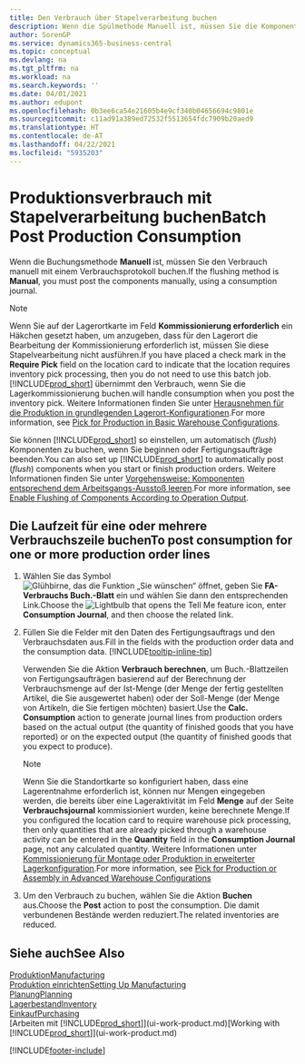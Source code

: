 ```yaml
---
title: Den Verbrauch über Stapelverarbeitung buchen
description: Wenn die Spülmethode Manuell ist, müssen Sie die Komponenten manuell buchen, indem Sie ein Verbrauchsjournal verwenden.
author: SorenGP
ms.service: dynamics365-business-central
ms.topic: conceptual
ms.devlang: na
ms.tgt_pltfrm: na
ms.workload: na
ms.search.keywords: ''
ms.date: 04/01/2021
ms.author: edupont
ms.openlocfilehash: 0b3ee6ca54e21605b4e9cf340b04656694c9801e
ms.sourcegitcommit: c11ad91a389ed72532f5513654fdc7909b20aed9
ms.translationtype: HT
ms.contentlocale: de-AT
ms.lasthandoff: 04/22/2021
ms.locfileid: "5935203"
---
```

# <a name="batch-post-production-consumption"></a><span data-ttu-id="467f2-103">Produktionsverbrauch mit Stapelverarbeitung buchen</span><span class="sxs-lookup"><span data-stu-id="467f2-103">Batch Post Production Consumption</span></span>

<span data-ttu-id="467f2-104">Wenn die Buchungsmethode **Manuell** ist, müssen Sie den Verbrauch manuell mit einem Verbrauchsprotokoll buchen.</span><span class="sxs-lookup"><span data-stu-id="467f2-104">If the flushing method is **Manual**, you must post the components manually, using a consumption journal.</span></span>  

>[!NOTE]
> <span data-ttu-id="467f2-105">Wenn Sie auf der Lagerortkarte im Feld **Kommissionierung erforderlich** ein Häkchen gesetzt haben, um anzugeben, dass für den Lagerort die Bearbeitung der Kommissionierung erforderlich ist, müssen Sie diese Stapelvearbeitung nicht ausführen.</span><span class="sxs-lookup"><span data-stu-id="467f2-105">If you have placed a check mark in the **Require Pick** field on the location card to indicate that the location requires inventory pick processing, then you do not need to use this batch job.</span></span> [!INCLUDE[prod_short](includes/prod_short.md)] <span data-ttu-id="467f2-106">übernimmt den Verbrauch, wenn Sie die Lagerkommissionierung buchen.</span><span class="sxs-lookup"><span data-stu-id="467f2-106">will handle consumption when you post the inventory pick.</span></span> <span data-ttu-id="467f2-107">Weitere Informationen finden Sie unter [Herausnehmen für die Produktion in grundlegenden Lagerort-Konfigurationen](warehouse-how-to-pick-for-production.md#pick-for-production-in-basic-warehouse-configurations).</span><span class="sxs-lookup"><span data-stu-id="467f2-107">For more information, see [Pick for Production in Basic Warehouse Configurations](warehouse-how-to-pick-for-production.md#pick-for-production-in-basic-warehouse-configurations).</span></span>  

<span data-ttu-id="467f2-108">Sie können [!INCLUDE[prod_short](includes/prod_short.md)] so einstellen, um automatisch (*flush*) Komponenten zu buchen, wenn Sie beginnen oder Fertigungsaufträge beenden.</span><span class="sxs-lookup"><span data-stu-id="467f2-108">You can also set up [!INCLUDE[prod_short](includes/prod_short.md)] to automatically post (*flush*) components when you start or finish production orders.</span></span> <span data-ttu-id="467f2-109">Weitere Informationen finden Sie unter [Vorgehensweise: Komponenten entsprechend dem Arbeitsgangs-Ausstoß leeren](production-how-to-flush-components-according-to-operation-output.md).</span><span class="sxs-lookup"><span data-stu-id="467f2-109">For more information, see [Enable Flushing of Components According to Operation Output](production-how-to-flush-components-according-to-operation-output.md).</span></span>

## <a name="to-post-consumption-for-one-or-more-production-order-lines"></a><span data-ttu-id="467f2-110">Die Laufzeit für eine oder mehrere Verbrauchszeile buchen</span><span class="sxs-lookup"><span data-stu-id="467f2-110">To post consumption for one or more production order lines</span></span>

1. <span data-ttu-id="467f2-111">Wählen Sie das Symbol ![Glühbirne, das die Funktion „Sie wünschen“ öffnet](media/ui-search/search_small.png "Tell Me-Funktion"), geben Sie **FA-Verbrauchs Buch.-Blatt** ein und wählen Sie dann den entsprechenden Link.</span><span class="sxs-lookup"><span data-stu-id="467f2-111">Choose the ![Lightbulb that opens the Tell Me feature](media/ui-search/search_small.png "Tell me what you want to do") icon, enter **Consumption Journal**, and then choose the related link.</span></span>  
2. <span data-ttu-id="467f2-112">Füllen Sie die Felder mit den Daten des Fertigungsauftrags und den Verbrauchsdaten aus.</span><span class="sxs-lookup"><span data-stu-id="467f2-112">Fill in the fields with the production order data and the consumption data.</span></span> [!INCLUDE[tooltip-inline-tip](includes/tooltip-inline-tip_md.md)]  

    <span data-ttu-id="467f2-113">Verwenden Sie die Aktion **Verbrauch berechnen**, um Buch.-Blattzeilen von Fertigungsaufträgen basierend auf der Berechnung der Verbrauchsmenge auf der Ist-Menge (der Menge der fertig gestellten Artikel, die Sie ausgewertet haben) oder der Soll-Menge (der Menge von Artikeln, die Sie fertigen möchten) basiert.</span><span class="sxs-lookup"><span data-stu-id="467f2-113">Use the **Calc. Consumption** action to generate journal lines from production orders based on the actual output (the quantity of finished goods that you have reported) or on the expected output (the quantity of finished goods that you expect to produce).</span></span>

    > [!NOTE]
    > <span data-ttu-id="467f2-114">Wenn Sie die Standortkarte so konfiguriert haben, dass eine Lagerentnahme erforderlich ist, können nur Mengen eingegeben werden, die bereits über eine Lageraktivität im Feld **Menge** auf der Seite **Verbrauchsjournal** kommissioniert wurden, keine berechnete Menge.</span><span class="sxs-lookup"><span data-stu-id="467f2-114">If you configured the location card to require warehouse pick processing, then only quantities that are already picked through a warehouse activity can be entered in the **Quantity** field in the **Consumption Journal** page, not any calculated quantity.</span></span> <span data-ttu-id="467f2-115">Weitere Informationen unter [Kommissionierung für Montage oder Produktion in erweiterter Lagerkonfiguration](warehouse-how-to-pick-for-internal-operations-in-advanced-warehousing.md).</span><span class="sxs-lookup"><span data-stu-id="467f2-115">For more information, see [Pick for Production or Assembly in Advanced Warehouse Configurations](warehouse-how-to-pick-for-internal-operations-in-advanced-warehousing.md)</span></span>

3. <span data-ttu-id="467f2-116">Um den Verbrauch zu buchen, wählen Sie die Aktion **Buchen** aus.</span><span class="sxs-lookup"><span data-stu-id="467f2-116">Choose the **Post** action to post the consumption.</span></span> <span data-ttu-id="467f2-117">Die damit verbundenen Bestände werden reduziert.</span><span class="sxs-lookup"><span data-stu-id="467f2-117">The related inventories are reduced.</span></span>

## <a name="see-also"></a><span data-ttu-id="467f2-118">Siehe auch</span><span class="sxs-lookup"><span data-stu-id="467f2-118">See Also</span></span>

[<span data-ttu-id="467f2-119">Produktion</span><span class="sxs-lookup"><span data-stu-id="467f2-119">Manufacturing</span></span>](production-manage-manufacturing.md)  
[<span data-ttu-id="467f2-120">Produktion einrichten</span><span class="sxs-lookup"><span data-stu-id="467f2-120">Setting Up Manufacturing</span></span>](production-configure-production-processes.md)  
[<span data-ttu-id="467f2-121">Planung</span><span class="sxs-lookup"><span data-stu-id="467f2-121">Planning</span></span>](production-planning.md)  
[<span data-ttu-id="467f2-122">Lagerbestand</span><span class="sxs-lookup"><span data-stu-id="467f2-122">Inventory</span></span>](inventory-manage-inventory.md)  
[<span data-ttu-id="467f2-123">Einkauf</span><span class="sxs-lookup"><span data-stu-id="467f2-123">Purchasing</span></span>](purchasing-manage-purchasing.md)  
<span data-ttu-id="467f2-124">[Arbeiten mit [!INCLUDE[prod_short](includes/prod_short.md)]](ui-work-product.md)</span><span class="sxs-lookup"><span data-stu-id="467f2-124">[Working with [!INCLUDE[prod_short](includes/prod_short.md)]](ui-work-product.md)</span></span>  

[!INCLUDE[footer-include](includes/footer-banner.md)]
